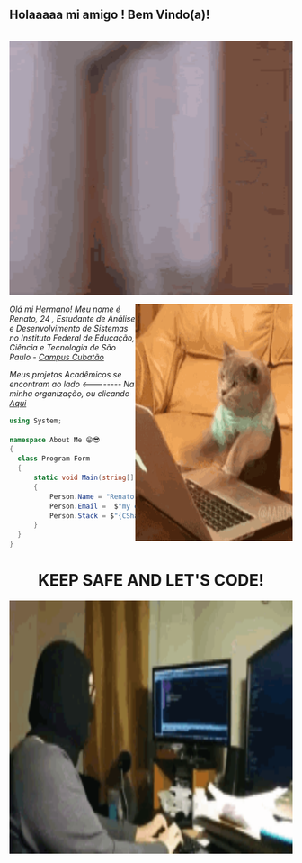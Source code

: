 <h2>Holaaaaa mi amigo ! Bem Vindo(a)! </h2>

 <br>
 
 <div>
     <a>
      <img 
        title="WhatsupMyDudo"
        src="https://github.com/W4rL0ck1/W4rL0ck1/blob/master/ImagesBranch/thumbs%20up.gif?raw=true"
        width="960"
        height="450">
      </a>
</div>

 <div>
     <a>
        <img
        title="Coding"
        src="https://github.com/W4rL0ck1/W4rL0ck1/blob/master/ImagesBranch/coding2.gif?raw=true" 
        width="280" 
        height="420"
        align="right">
    </a>
 
<p>
  <em> Olá mi Hermano! Meu nome é Renato, 24 , Estudante de Análise e Desenvolvimento de Sistemas no  Instituto Federal de Educação, Ciência e Tecnologia de São Paulo - 
   <a 
    title="IFSP"
    href="https://cbt.ifsp.edu.br">
     Campus Cubatão
    </a>
    <br>
  </em>
</p>
<p>
  <em> Meus projetos Acadêmicos se encontram ao lado <-------- Na minha organização, ou clicando    
   <a 
    title="Organizacao IFSP"
    href="https://github.com/Material-IFSP">
    Aqui
    </a> 
  <br>
  </em>
</p> 

  ```csharp
using System;

namespace About Me 😁😎
{
    class Program Form
    { 
        static void Main(string[] args)
        { 
            Person.Name = "Renato Santos"; 
            Person.Email =  $"my email for contact is {Renato.santos.corporativo@outlook.com} :D";
            Person.Stack = $"{CSharp} with {Angular} and {SqlServer} or {MySql} "; 
        }
    }
}  
```  
 </div>

<h1 align="center"> KEEP SAFE AND LET'S CODE!</h1>

<div>
   <img     
   title="aaaa"
   src="https://github.com/W4rL0ck1/W4rL0ck1/blob/master/ImagesBranch/coding3.gif?raw=true"
    width="960" 
    height="450"
    align="right"> 
 </div>







            
            
       


     
  

 
